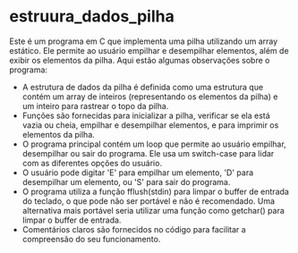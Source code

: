 # estruura_dados_pilha
Este é um programa em C que implementa uma pilha utilizando um array estático. Ele permite ao usuário empilhar e desempilhar elementos, além de exibir os elementos da pilha. Aqui estão algumas observações sobre o programa:

- A estrutura de dados da pilha é definida como uma estrutura que contém um array de inteiros (representando os elementos da pilha) e um inteiro para rastrear o topo da pilha.
- Funções são fornecidas para inicializar a pilha, verificar se ela está vazia ou cheia, empilhar e desempilhar elementos, e para imprimir os elementos da pilha.
- O programa principal contém um loop que permite ao usuário empilhar, desempilhar ou sair do programa. Ele usa um switch-case para lidar com as diferentes opções do usuário.
- O usuário pode digitar 'E' para empilhar um elemento, 'D' para desempilhar um elemento, ou 'S' para sair do programa.
- O programa utiliza a função fflush(stdin) para limpar o buffer de entrada do teclado, o que pode não ser portável e não é recomendado. Uma alternativa mais portável seria utilizar uma função como getchar() para limpar o buffer de entrada.
- Comentários claros são fornecidos no código para facilitar a compreensão do seu funcionamento.
